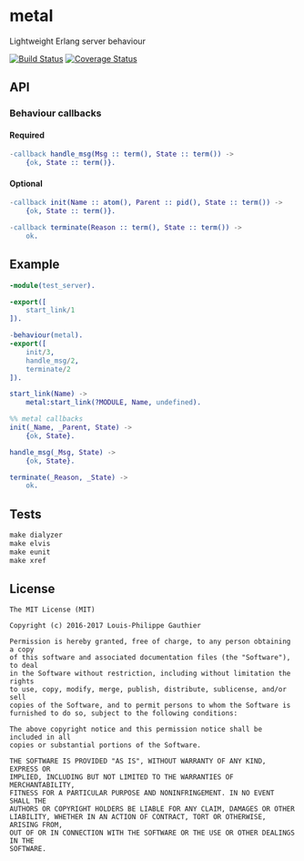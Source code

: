 # metal

Lightweight Erlang server behaviour

[![Build Status](https://travis-ci.org/lpgauth/metal.svg?branch=master)](https://travis-ci.org/lpgauth/metal)
[![Coverage Status](https://coveralls.io/repos/github/lpgauth/metal/badge.svg?branch=master)](https://coveralls.io/github/lpgauth/metal?branch=master)

## API
### Behaviour callbacks

#### Required

```erlang
-callback handle_msg(Msg :: term(), State :: term()) ->
    {ok, State :: term()}.
```

#### Optional

```erlang
-callback init(Name :: atom(), Parent :: pid(), State :: term()) ->
    {ok, State :: term()}.

-callback terminate(Reason :: term(), State :: term()) ->
    ok.
```
## Example
```erlang
-module(test_server).

-export([
    start_link/1
]).

-behaviour(metal).
-export([
    init/3,
    handle_msg/2,
    terminate/2
]).

start_link(Name) ->
    metal:start_link(?MODULE, Name, undefined).

%% metal callbacks
init(_Name, _Parent, State) ->
    {ok, State}.

handle_msg(_Msg, State) ->
    {ok, State}.

terminate(_Reason, _State) ->
    ok.
```

## Tests

```makefile
make dialyzer
make elvis
make eunit
make xref
```
## License
```license
The MIT License (MIT)

Copyright (c) 2016-2017 Louis-Philippe Gauthier

Permission is hereby granted, free of charge, to any person obtaining a copy
of this software and associated documentation files (the "Software"), to deal
in the Software without restriction, including without limitation the rights
to use, copy, modify, merge, publish, distribute, sublicense, and/or sell
copies of the Software, and to permit persons to whom the Software is
furnished to do so, subject to the following conditions:

The above copyright notice and this permission notice shall be included in all
copies or substantial portions of the Software.

THE SOFTWARE IS PROVIDED "AS IS", WITHOUT WARRANTY OF ANY KIND, EXPRESS OR
IMPLIED, INCLUDING BUT NOT LIMITED TO THE WARRANTIES OF MERCHANTABILITY,
FITNESS FOR A PARTICULAR PURPOSE AND NONINFRINGEMENT. IN NO EVENT SHALL THE
AUTHORS OR COPYRIGHT HOLDERS BE LIABLE FOR ANY CLAIM, DAMAGES OR OTHER
LIABILITY, WHETHER IN AN ACTION OF CONTRACT, TORT OR OTHERWISE, ARISING FROM,
OUT OF OR IN CONNECTION WITH THE SOFTWARE OR THE USE OR OTHER DEALINGS IN THE
SOFTWARE.
```
